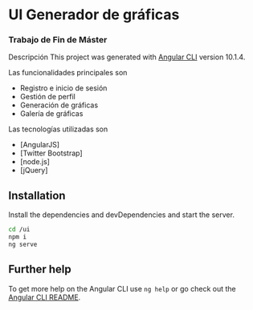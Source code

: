 

# UI Generador de gráficas
### Trabajo de Fin de Máster


Descripción
This project was generated with [Angular CLI](https://github.com/angular/angular-cli) version 10.1.4.


Las funcionalidades principales son
- Registro e inicio de sesión
- Gestión de perfil
- Generación de gráficas
- Galería de gráficas


Las tecnologías utilizadas son
- [AngularJS]
- [Twitter Bootstrap] 
- [node.js] 
- [jQuery] 



## Installation

Install the dependencies and devDependencies and start the server.

```sh
cd /ui
npm i
ng serve
```


## Further help

To get more help on the Angular CLI use `ng help` or go check out the [Angular CLI README](https://github.com/angular/angular-cli/blob/master/README.md).

